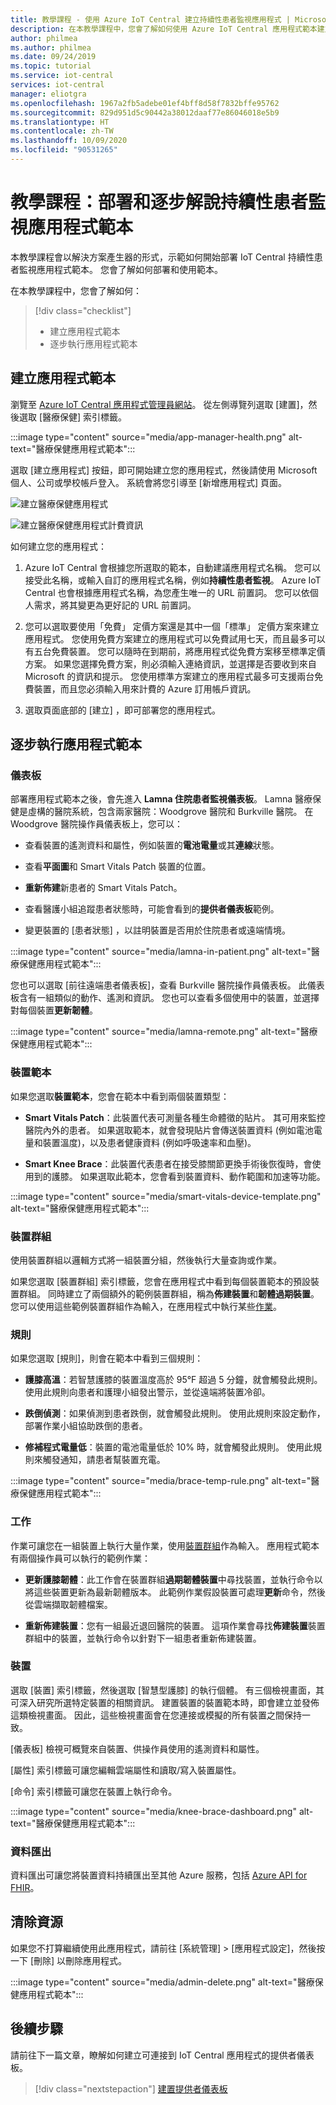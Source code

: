 ```yaml
---
title: 教學課程 - 使用 Azure IoT Central 建立持續性患者監視應用程式 | Microsoft Docs
description: 在本教學課程中，您會了解如何使用 Azure IoT Central 應用程式範本建立持續性患者監視應用程式。
author: philmea
ms.author: philmea
ms.date: 09/24/2019
ms.topic: tutorial
ms.service: iot-central
services: iot-central
manager: eliotgra
ms.openlocfilehash: 1967a2fb5adebe01ef4bff8d58f7832bffe95762
ms.sourcegitcommit: 829d951d5c90442a38012daaf77e86046018e5b9
ms.translationtype: HT
ms.contentlocale: zh-TW
ms.lasthandoff: 10/09/2020
ms.locfileid: "90531265"
---
```

# <a name="tutorial-deploy-and-walkthrough-a-continuous-patient-monitoring-app-template"></a>教學課程：部署和逐步解說持續性患者監視應用程式範本

本教學課程會以解決方案產生器的形式，示範如何開始部署 IoT Central 持續性患者監視應用程式範本。 您會了解如何部署和使用範本。

在本教學課程中，您會了解如何：

> [!div class="checklist"]
> * 建立應用程式範本
> * 逐步執行應用程式範本

## <a name="create-an-application-template"></a>建立應用程式範本

瀏覽至 [Azure IoT Central 應用程式管理員網站](https://apps.azureiotcentral.com/)。 從左側導覽列選取 [建置]，然後選取 [醫療保健] 索引標籤。

:::image type="content" source="media/app-manager-health.png" alt-text="醫療保健應用程式範本":::

選取 [建立應用程式] 按鈕，即可開始建立您的應用程式，然後請使用 Microsoft 個人、公司或學校帳戶登入。 系統會將您引導至 [新增應用程式]  頁面。

![建立醫療保健應用程式](media/app-manager-health-create.png)

![建立醫療保健應用程式計費資訊](media/app-manager-health-create-billinginfo.png)

如何建立您的應用程式：

1. Azure IoT Central 會根據您所選取的範本，自動建議應用程式名稱。 您可以接受此名稱，或輸入自訂的應用程式名稱，例如**持續性患者監視**。 Azure IoT Central 也會根據應用程式名稱，為您產生唯一的 URL 前置詞。 您可以依個人需求，將其變更為更好記的 URL 前置詞。

2. 您可以選取要使用「免費」  定價方案還是其中一個「標準」  定價方案來建立應用程式。 您使用免費方案建立的應用程式可以免費試用七天，而且最多可以有五台免費裝置。 您可以隨時在到期前，將應用程式從免費方案移至標準定價方案。 如果您選擇免費方案，則必須輸入連絡資訊，並選擇是否要收到來自 Microsoft 的資訊和提示。 您使用標準方案建立的應用程式最多可支援兩台免費裝置，而且您必須輸入用來計費的 Azure 訂用帳戶資訊。

3. 選取頁面底部的 [建立]  ，即可部署您的應用程式。

## <a name="walk-through-the-application-template"></a>逐步執行應用程式範本

### <a name="dashboards"></a>儀表板

部署應用程式範本之後，會先進入 **Lamna 住院患者監視儀表板**。 Lamna 醫療保健是虛構的醫院系統，包含兩家醫院：Woodgrove 醫院和 Burkville 醫院。 在 Woodgrove 醫院操作員儀表板上，您可以：

* 查看裝置的遙測資料和屬性，例如裝置的**電池電量**或其**連線**狀態。

* 查看**平面圖**和 Smart Vitals Patch 裝置的位置。

* **重新佈建**新患者的 Smart Vitals Patch。

* 查看醫護小組追蹤患者狀態時，可能會看到的**提供者儀表板**範例。

* 變更裝置的 [患者狀態]  ，以註明裝置是否用於住院患者或遠端情境。

:::image type="content" source="media/lamna-in-patient.png" alt-text="醫療保健應用程式範本":::

您也可以選取 [前往遠端患者儀表板]，查看 Burkville 醫院操作員儀表板。 此儀表板含有一組類似的動作、遙測和資訊。 您也可以查看多個使用中的裝置，並選擇對每個裝置**更新韌體**。

:::image type="content" source="media/lamna-remote.png" alt-text="醫療保健應用程式範本":::

### <a name="device-templates"></a>裝置範本

如果您選取**裝置範本**，您會在範本中看到兩個裝置類型：

* **Smart Vitals Patch**：此裝置代表可測量各種生命體徵的貼片。 其可用來監控醫院內外的患者。 如果選取範本，就會發現貼片會傳送裝置資料 (例如電池電量和裝置溫度)，以及患者健康資料 (例如呼吸速率和血壓)。

* **Smart Knee Brace**：此裝置代表患者在接受膝關節更換手術後恢復時，會使用到的護膝。 如果選取此範本，您會看到裝置資料、動作範圍和加速等功能。

:::image type="content" source="media/smart-vitals-device-template.png" alt-text="醫療保健應用程式範本":::

### <a name="device-groups"></a>裝置群組

使用裝置群組以邏輯方式將一組裝置分組，然後執行大量查詢或作業。

如果您選取 [裝置群組] 索引標籤，您會在應用程式中看到每個裝置範本的預設裝置群組。 同時建立了兩個額外的範例裝置群組，稱為**佈建裝置**和**韌體過期裝置**。 您可以使用這些範例裝置群組作為輸入，在應用程式中執行某些[作業](#jobs)。

### <a name="rules"></a>規則

如果您選取 [規則]，則會在範本中看到三個規則：

* **護膝高溫**：若智慧護膝的裝置溫度高於 95&deg;F 超過 5 分鐘，就會觸發此規則。 使用此規則向患者和護理小組發出警示，並從遠端將裝置冷卻。

* **跌倒偵測**：如果偵測到患者跌倒，就會觸發此規則。 使用此規則來設定動作，部署作業小組協助跌倒的患者。

* **修補程式電量低**：裝置的電池電量低於 10% 時，就會觸發此規則。 使用此規則來觸發通知，請患者幫裝置充電。

:::image type="content" source="media/brace-temp-rule.png" alt-text="醫療保健應用程式範本":::

### <a name="jobs"></a>工作

作業可讓您在一組裝置上執行大量作業，使用[裝置群組](#device-groups)作為輸入。 應用程式範本有兩個操作員可以執行的範例作業：

* **更新護膝韌體**：此工作會在裝置群組**過期韌體裝置**中尋找裝置，並執行命令以將這些裝置更新為最新韌體版本。 此範例作業假設裝置可處理**更新**命令，然後從雲端擷取韌體檔案。  

* **重新佈建裝置**：您有一組最近退回醫院的裝置。 這項作業會尋找**佈建裝置**裝置群組中的裝置，並執行命令以針對下一組患者重新佈建裝置。

### <a name="devices"></a>裝置

選取 [裝置] 索引標籤，然後選取 [智慧型護膝] 的執行個體。 有三個檢視畫面，其可深入研究所選特定裝置的相關資訊。 建置裝置的裝置範本時，即會建立並發佈這類檢視畫面。 因此，這些檢視畫面會在您連接或模擬的所有裝置之間保持一致。

[儀表板] 檢視可概覽來自裝置、供操作員使用的遙測資料和屬性。

[屬性] 索引標籤可讓您編輯雲端屬性和讀取/寫入裝置屬性。

[命令] 索引標籤可讓您在裝置上執行命令。

:::image type="content" source="media/knee-brace-dashboard.png" alt-text="醫療保健應用程式範本":::

### <a name="data-export"></a>資料匯出

資料匯出可讓您將裝置資料持續匯出至其他 Azure 服務，包括 [Azure API for FHIR](concept-continuous-patient-monitoring-architecture.md#export-to-azure-api-for-fhir)。

## <a name="clean-up-resources"></a>清除資源

如果您不打算繼續使用此應用程式，請前往 [系統管理] > [應用程式設定]，然後按一下 [刪除] 以刪除應用程式。

:::image type="content" source="media/admin-delete.png" alt-text="醫療保健應用程式範本":::

## <a name="next-steps"></a>後續步驟

請前往下一篇文章，瞭解如何建立可連接到 IoT Central 應用程式的提供者儀表板。

> [!div class="nextstepaction"]
> [建置提供者儀表板](howto-health-data-triage.md)